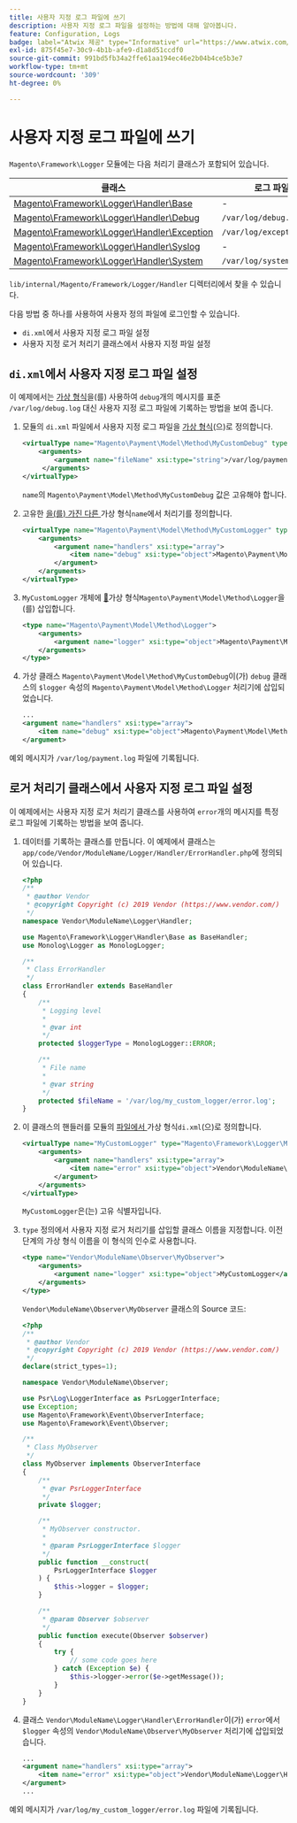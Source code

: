 ```yaml
---
title: 사용자 지정 로그 파일에 쓰기
description: 사용자 지정 로그 파일을 설정하는 방법에 대해 알아봅니다.
feature: Configuration, Logs
badge: label="Atwix 제공" type="Informative" url="https://www.atwix.com/" tooltip="아트윅스"
exl-id: 875f45e7-30c9-4b1b-afe9-d1a8d51ccdf0
source-git-commit: 991bd5fb34a2ffe61aa194ec46e2b04b4ce5b3e7
workflow-type: tm+mt
source-wordcount: '309'
ht-degree: 0%

---
```


# 사용자 지정 로그 파일에 쓰기

`Magento\Framework\Logger` 모듈에는 다음 처리기 클래스가 포함되어 있습니다.

| 클래스 | 로그 파일 |
| ----- | -------- |
| [Magento\Framework\Logger\Handler\Base][base] | - |
| [Magento\Framework\Logger\Handler\Debug][debug] | `/var/log/debug.log` |
| [Magento\Framework\Logger\Handler\Exception][exception] | `/var/log/exception.log` |
| [Magento\Framework\Logger\Handler\Syslog][syslog] | - |
| [Magento\Framework\Logger\Handler\System][system] | `/var/log/system.log` |

`lib/internal/Magento/Framework/Logger/Handler` 디렉터리에서 찾을 수 있습니다.

다음 방법 중 하나를 사용하여 사용자 정의 파일에 로그인할 수 있습니다.

- `di.xml`에서 사용자 지정 로그 파일 설정
- 사용자 지정 로거 처리기 클래스에서 사용자 지정 파일 설정

## `di.xml`에서 사용자 지정 로그 파일 설정

이 예제에서는 [가상 형식](https://developer.adobe.com/commerce/php/development/build/dependency-injection-file/#virtual-types)을(를) 사용하여 `debug`개의 메시지를 표준 `/var/log/debug.log` 대신 사용자 지정 로그 파일에 기록하는 방법을 보여 줍니다.

1. 모듈의 `di.xml` 파일에서 사용자 지정 로그 파일을 [가상 형식](https://developer.adobe.com/commerce/php/development/build/dependency-injection-file/#virtual-types)&#x200B;(으)로 정의합니다.

   ```xml
   <virtualType name="Magento\Payment\Model\Method\MyCustomDebug" type="Magento\Framework\Logger\Handler\Base">
       <arguments>
           <argument name="fileName" xsi:type="string">/var/log/payment.log</argument>
        </arguments>
   </virtualType>
   ```

   `name`의 `Magento\Payment\Model\Method\MyCustomDebug` 값은 고유해야 합니다.

1. 고유한 [을(를) 가진 다른 ](https://developer.adobe.com/commerce/php/development/build/dependency-injection-file/#virtual-types)가상 형식`name`에서 처리기를 정의합니다.

   ```xml
   <virtualType name="Magento\Payment\Model\Method\MyCustomLogger" type="Magento\Framework\Logger\Monolog">
       <arguments>
           <argument name="handlers" xsi:type="array">
               <item name="debug" xsi:type="object">Magento\Payment\Model\Method\MyCustomDebug</item>
           </argument>
       </arguments>
   </virtualType>
   ```

1. `MyCustomLogger` 개체에 [&#128279;](https://developer.adobe.com/commerce/php/development/build/dependency-injection-file/#virtual-types)가상 형식`Magento\Payment\Model\Method\Logger`을(를) 삽입합니다.

   ```xml
   <type name="Magento\Payment\Model\Method\Logger">
       <arguments>
           <argument name="logger" xsi:type="object">Magento\Payment\Model\Method\MyCustomLogger</argument>
       </arguments>
   </type>
   ```

1. 가상 클래스 `Magento\Payment\Model\Method\MyCustomDebug`이(가) `debug` 클래스의 `$logger` 속성의 `Magento\Payment\Model\Method\Logger` 처리기에 삽입되었습니다.

   ```xml
   ...
   <argument name="handlers" xsi:type="array">
       <item name="debug" xsi:type="object">Magento\Payment\Model\Method\MyCustomDebug</item>
   </argument>
   ```

예외 메시지가 `/var/log/payment.log` 파일에 기록됩니다.

## 로거 처리기 클래스에서 사용자 지정 로그 파일 설정

이 예제에서는 사용자 지정 로거 처리기 클래스를 사용하여 `error`개의 메시지를 특정 로그 파일에 기록하는 방법을 보여 줍니다.

1. 데이터를 기록하는 클래스를 만듭니다. 이 예제에서 클래스는 `app/code/Vendor/ModuleName/Logger/Handler/ErrorHandler.php`에 정의되어 있습니다.

   ```php
   <?php
   /**
    * @author Vendor
    * @copyright Copyright (c) 2019 Vendor (https://www.vendor.com/)
    */
   namespace Vendor\ModuleName\Logger\Handler;
   
   use Magento\Framework\Logger\Handler\Base as BaseHandler;
   use Monolog\Logger as MonologLogger;
   
   /**
    * Class ErrorHandler
    */
   class ErrorHandler extends BaseHandler
   {
       /**
        * Logging level
        *
        * @var int
        */
       protected $loggerType = MonologLogger::ERROR;
   
       /**
        * File name
        *
        * @var string
        */
       protected $fileName = '/var/log/my_custom_logger/error.log';
   }
   ```

1. 이 클래스의 핸들러를 모듈의 [ 파일에서 ](https://developer.adobe.com/commerce/php/development/build/dependency-injection-file/#virtual-types)가상 형식`di.xml`(으)로 정의합니다.

   ```xml
   <virtualType name="MyCustomLogger" type="Magento\Framework\Logger\Monolog">
       <arguments>
           <argument name="handlers" xsi:type="array">
               <item name="error" xsi:type="object">Vendor\ModuleName\Logger\Handler\ErrorHandler</item>
           </argument>
       </arguments>
   </virtualType>
   ```

   `MyCustomLogger`은(는) 고유 식별자입니다.

1. `type` 정의에서 사용자 지정 로거 처리기를 삽입할 클래스 이름을 지정합니다. 이전 단계의 가상 형식 이름을 이 형식의 인수로 사용합니다.

   ```xml
   <type name="Vendor\ModuleName\Observer\MyObserver">
       <arguments>
           <argument name="logger" xsi:type="object">MyCustomLogger</argument>
       </arguments>
   </type>
   ```

   `Vendor\ModuleName\Observer\MyObserver` 클래스의 Source 코드:

   ```php
   <?php
   /**
    * @author Vendor
    * @copyright Copyright (c) 2019 Vendor (https://www.vendor.com/)
    */
   declare(strict_types=1);
   
   namespace Vendor\ModuleName\Observer;
   
   use Psr\Log\LoggerInterface as PsrLoggerInterface;
   use Exception;
   use Magento\Framework\Event\ObserverInterface;
   use Magento\Framework\Event\Observer;
   
   /**
    * Class MyObserver
    */
   class MyObserver implements ObserverInterface
   {
       /**
        * @var PsrLoggerInterface
        */
       private $logger;
   
       /**
        * MyObserver constructor.
        *
        * @param PsrLoggerInterface $logger
        */
       public function __construct(
           PsrLoggerInterface $logger
       ) {
           $this->logger = $logger;
       }
   
       /**
        * @param Observer $observer
        */
       public function execute(Observer $observer)
       {
           try {
               // some code goes here
           } catch (Exception $e) {
               $this->logger->error($e->getMessage());
           }
       }
   }
   ```

1. 클래스 `Vendor\ModuleName\Logger\Handler\ErrorHandler`이(가) `error`에서 `$logger` 속성의 `Vendor\ModuleName\Observer\MyObserver` 처리기에 삽입되었습니다.

   ```xml
   ...
   <argument name="handlers" xsi:type="array">
       <item name="error" xsi:type="object">Vendor\ModuleName\Logger\Handler\ErrorHandler</item>
   </argument>
   ...
   ```

예외 메시지가 `/var/log/my_custom_logger/error.log` 파일에 기록됩니다.

<!-- link definitions -->

[base]: https://github.com/magento/magento2/blob/2.4/lib/internal/Magento/Framework/Logger/Handler/Base.php
[debug]: https://github.com/magento/magento2/blob/2.4/lib/internal/Magento/Framework/Logger/Handler/Debug.php
[exception]: https://github.com/magento/magento2/blob/2.4/lib/internal/Magento/Framework/Logger/Handler/Exception.php
[syslog]: https://github.com/magento/magento2/blob/2.4/lib/internal/Magento/Framework/Logger/Handler/Syslog.php
[system]: https://github.com/magento/magento2/blob/2.4/lib/internal/Magento/Framework/Logger/Handler/System.php
